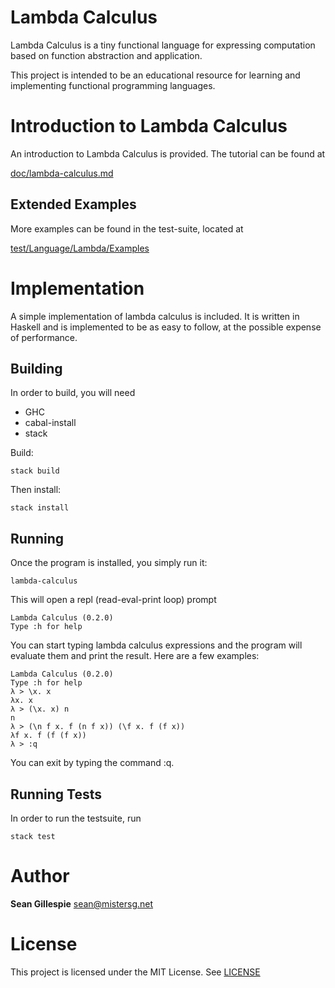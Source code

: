 # Lambda Calculus
Lambda Calculus is a tiny functional language for expressing computation based 
on function abstraction and application. 

This project is intended to be an educational resource for learning and 
implementing functional programming languages.

# Introduction to Lambda Calculus
An introduction to Lambda Calculus is provided. The tutorial can be found at

[doc/lambda-calculus.md](doc/lambda-calculus.md)

## Extended Examples
More examples can be found in the test-suite, located at

[test/Language/Lambda/Examples](test/Language/Lambda/Examples)

# Implementation
A simple implementation of lambda calculus is included. It is written in Haskell
and is implemented to be as easy to follow, at the possible expense of performance.

## Building
In order to build, you will need

 * GHC
 * cabal-install
 * stack

Build:

    stack build
    
Then install:

    stack install
    
## Running
Once the program is installed, you simply run it:

    lambda-calculus
    
This will open a repl (read-eval-print loop) prompt

    Lambda Calculus (0.2.0)
    Type :h for help

You can start typing lambda calculus expressions and the program will evaluate them
and print the result. Here are a few examples:

    Lambda Calculus (0.2.0)
    Type :h for help
    λ > \x. x
    λx. x
    λ > (\x. x) n
    n
    λ > (\n f x. f (n f x)) (\f x. f (f x))
    λf x. f (f (f x))
    λ > :q
    
You can exit by typing the command :q.

## Running Tests
In order to run the testsuite, run

    stack test
    
# Author
**Sean Gillespie** [sean@mistersg.net](mailto:sean@mistersg.net)

# License
This project is licensed under the MIT License. See [LICENSE](LICENSE)
